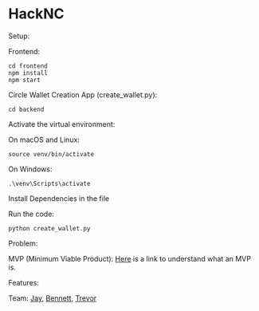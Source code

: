 # HackNC

Setup:

Frontend:
```
cd frontend
npm install
npm start
```

Circle Wallet Creation App (create_wallet.py):
```
cd backend
```
Activate the virtual environment:

On macOS and Linux:
```
source venv/bin/activate
```
On Windows:
```
.\venv\Scripts\activate
```
Install Dependencies in the file

Run the code:
```
python create_wallet.py
```

Problem:

MVP (Minimum Viable Product):
[Here](https://en.wikipedia.org/wiki/Minimum_viable_product) is a link to understand what an MVP is.

Features:

Team: [Jay](https://github.com/jaykomarraju/), [Bennett](https://github.com/bennettzug), [Trevor](https://github.com/bobby-cmd/)
